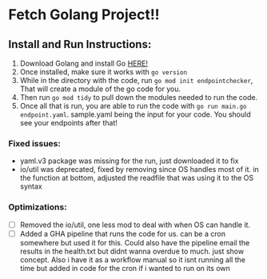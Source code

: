 # Fetch Golang Project!!

## Install and Run Instructions:
1. Download Golang and install Go [HERE!](https://go.dev/doc/install)
2. Once installed, make sure it works with `go version`
3. While in the directory with the code, run `go mod init endpointchecker`, That will create a module of the go code for you.
4. Then run `go mod tidy` to pull down the modules needed to run the code.
5. Once all that is run, you are able to run the code with `go run main.go endpoint.yaml`. sample.yaml being the input for your code. You should see your endpoints after that!

### Fixed issues:
- yaml.v3 package was missing for the run, just downloaded it to fix 
- io/util was deprecated, fixed by removing since OS handles most of it. in the function at bottom, adjusted the readfile that was using it to the OS syntax



### Optimizations:
- [ ] Removed the io/util, one less mod to deal with when OS can handle it.
- [ ]  Added a GHA pipeline that runs the code for us. can be a cron somewhere but used it for this. Could also have the pipeline email the results in the health.txt but didnt wanna overdue to much. just show concept. Also i have it as a workflow manual so it isnt running all the time but added in code for the cron if i wanted to run on its own
